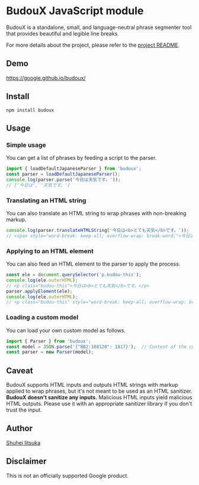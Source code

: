 # BudouX JavaScript module

BudouX is a standalone, small, and language-neutral phrase segmenter tool that provides beautiful and legible line breaks.

For more details about the project, please refer to the [project README](../README.md).

## Demo
https://google.github.io/budoux/

## Install
```
npm install budoux
```

## Usage

### Simple usage
You can get a list of phrases by feeding a script to the parser.

```javascript
import { loadDefaultJapaneseParser } from 'budoux';
const parser = loadDefaultJapaneseParser();
console.log(parser.parse('今日は天気です。'));
// ['今日は', '天気です。']
```

### Translating an HTML string
You can also translate an HTML string to wrap phrases with non-breaking markup.
```javascript
console.log(parser.translateHTMLString('今日は<b>とても天気</b>です。'));
// <span style="word-break: keep-all; overflow-wrap: break-word;">今日は<b><wbr>とても<wbr>天気</b>です。</span>
```

### Applying to an HTML element
You can also feed an HTML element to the parser to apply the process.
```javascript
const ele = document.querySelector('p.budou-this');
console.log(ele.outerHTML);
// <p class="budou-this">今日は<b>とても天気</b>です。</p>
parser.applyElement(ele);
console.log(ele.outerHTML);
// <p class="budou-this" style="word-break: keep-all; overflow-wrap: break-word;">今日は<b><wbr>とても<wbr>天気</b>です。</p>
```

### Loading a custom model
You can load your own custom model as follows.
```javascript
import { Parser } from 'budoux';
const model = JSON.parse('{"BB2:108120": 1817}');  // Content of the custom model JSON file.
const parser = new Parser(model);
```

## Caveat
BudouX supports HTML inputs and outputs HTML strings with markup applied to wrap phrases, but it's not meant to be used as an HTML sanitizer. **BudouX doesn't sanitize any inputs.** Malicious HTML inputs yield malicious HTML outputs. Please use it with an appropriate sanitizer library if you don't trust the input.

## Author
[Shuhei Iitsuka](https://tushuhei.com)

## Disclaimer
This is not an officially supported Google product.
